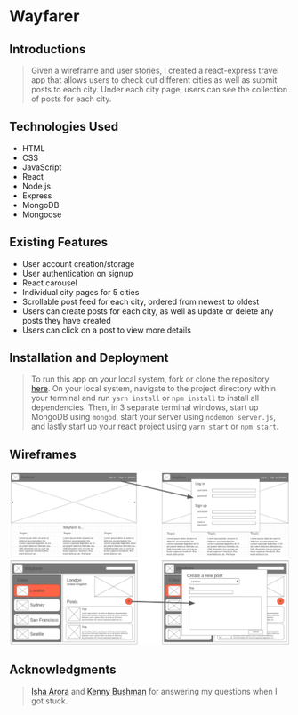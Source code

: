 # Wayfarer

## Introductions

> Given a wireframe and user stories, I created a react-express travel app that allows users to check out different cities as well as submit posts to each city. Under each city page, users can see the collection of posts for each city.

## Technologies Used

* HTML
* CSS
* JavaScript
* React
* Node.js
* Express
* MongoDB
* Mongoose

## Existing Features

* User account creation/storage
* User authentication on signup
* React carousel
* Individual city pages for 5 cities
* Scrollable post feed for each city, ordered from newest to oldest
* Users can create posts for each city, as well as update or delete any posts they have created
* Users can click on a post to view more details


## Installation and Deployment

> To run this app on your local system, fork or clone the repository [here](https://github.com/gabe-ng/wayfarer). On your local system, navigate to the project directory within your terminal and run `yarn install` or `npm install` to install all dependencies. Then, in 3 separate terminal windows, start up MongoDB using `mongod`, start your server using `nodemon server.js`, and lastly start up your react project using `yarn start` or `npm start`.

## Wireframes

![alt text](/wireframes/wireframes.png)

## Acknowledgments

> [Isha Arora](https://github.com/ishaarora01) and [Kenny Bushman](https://github.com/kbbushman) for answering my questions when I got stuck.

